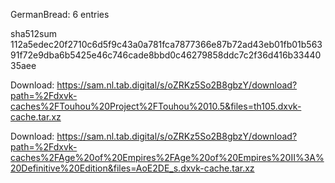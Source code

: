 GermanBread: 6 entries

sha512sum 112a5edec20f2710c6d5f9c43a0a781fca7877366e87b72ad43eb01fb01b56391f72e9dba6b5425e46c746cade8bbd0c46279858ddc7c2f36d416b3344035aee


 Download: https://sam.nl.tab.digital/s/oZRKz5So2B8gbzY/download?path=%2Fdxvk-caches%2FTouhou%20Project%2FTouhou%2010.5&files=th105.dxvk-cache.tar.xz



 Download: https://sam.nl.tab.digital/s/oZRKz5So2B8gbzY/download?path=%2Fdxvk-caches%2FAge%20of%20Empires%2FAge%20of%20Empires%20II%3A%20Definitive%20Edition&files=AoE2DE_s.dxvk-cache.tar.xz
